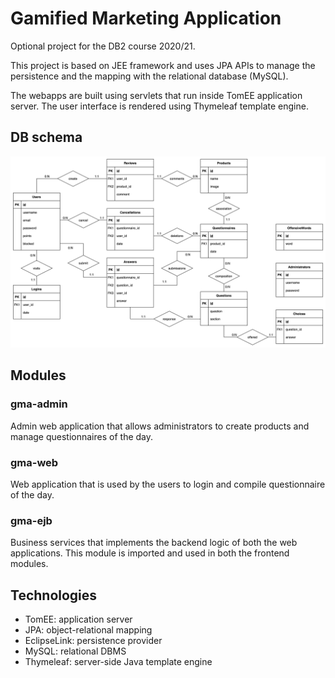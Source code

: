 # Gamified Marketing Application

Optional project for the DB2 course 2020/21.

This project is based on JEE framework and uses JPA APIs 
to manage the persistence and the mapping with the relational database (MySQL).

The webapps are built using servlets that run inside TomEE application server.
The user interface is rendered using Thymeleaf template engine.

## DB schema
![DB schema](db/Gamified%20Marketing%20Application.png)

## Modules
### gma-admin
Admin web application that allows administrators to create products and manage questionnaires of the day.

### gma-web
Web application that is used by the users to login and compile questionnaire of the day.

### gma-ejb
Business services that implements the backend logic of both the web applications.
This module is imported and used in both the frontend modules.

## Technologies
* TomEE: application server
* JPA: object-relational mapping
* EclipseLink: persistence provider
* MySQL: relational DBMS
* Thymeleaf: server-side Java template engine